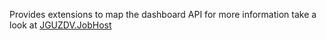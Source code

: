 Provides extensions to map the dashboard API
for more information take a look at [JGUZDV.JobHost](/../../JGUZDV.JobHost/src/README)